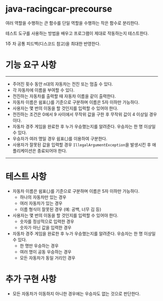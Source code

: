 # java-racingcar-precourse

여러 역할을 수행하는 큰 함수를 단일 역할을 수행하는 작은 함수로 분리한다.

테스트 도구를 사용하는 방법을 배우고 프로그램이 제대로 작동하는지 테스트한다.

1주 차 공통 피드백(디스코드 참고)을 최대한 반영한다.

# 기능 요구 사항

---

- 주어진 횟수 동안 n대의 자동차는 전진 또는 멈출 수 있다.
- 각 자동차에 이름을 부여할 수 있다. 
- 전진하는 자동차를 출력할 때 자동차 이름을 같이 출력한다.
- 자동차 이름은 쉼표(,)를 기준으로 구분하며 이름은 5자 이하만 가능하다.
- 사용자는 몇 번의 이동을 할 것인지를 입력할 수 있어야 한다.
- 전진하는 조건은 0에서 9 사이에서 무작위 값을 구한 후 무작위 값이 4 이상일 경우이다.
- 자동차 경주 게임을 완료한 후 누가 우승했는지를 알려준다. 우승자는 한 명 이상일 수 있다.
- 우승자가 여러 명일 경우 쉼표(,)를 이용하여 구분한다.
- 사용자가 잘못된 값을 입력할 경우 `IllegalArgumentException`을 발생시킨 후 애플리케이션은 종료되어야 한다.

---
# 테스트 사항
- 자동차 이름은 쉼표(,)를 기준으로 구분하며 이름은 5자 이하만 가능하다.
    - 하나의 자동차만 있는 경우
    - 여러 자동차가 있는 경우
    - 이름 형식이 잘못된 경우 (예: 공백, 너무 김 등)
- 사용자는 몇 번의 이동을 할 것인지를 입력할 수 있어야 한다.
    - 숫자를 정상적으로 입력한 경우
    - 숫자가 아닌 값을 입력한 경우
- 자동차 경주 게임을 완료한 후 누가 우승했는지를 알려준다. 우승자는 한 명 이상일 수 있다.
    - 한 명만 우승하는 경우
    - 여러 명이 공동 우승하는 경우
    - 모든 자동차가 동일 거리인 경우


# 추가 구현 사항
- 모든 자동차가 이동하지 아니한 경우에는 우승자도 없는 것으로 판단한다. 